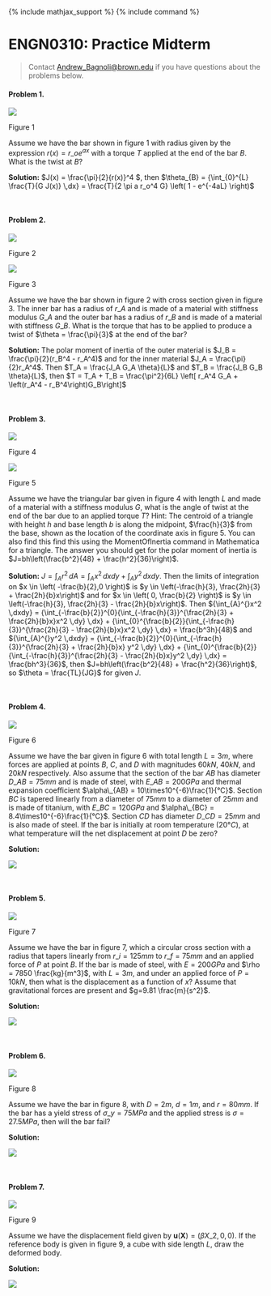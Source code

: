 {% include mathjax_support %}
{% include command %}



# ENGN0310: Practice Midterm




> Contact Andrew_Bagnoli@brown.edu if you have questions about the problems below.   




#### Problem 1. 

![](PM1.PNG)

Figure 1

Assume we have the bar shown in figure 1 with radius given by the expression $r(x)=r\_{o} e^{ax}$ with a torque $T$ applied at the end of the bar $B$. What is the twist at $B$?

**Solution:** $J(x) = \frac{\pi}{2}{r(x)}^4 $, then $\theta_{B} = {\int_{0}^{L} \frac{T}{G J(x)} \,dx} = \frac{T}{2 \pi a r_o^4 G} \left( 1 - e^{-4aL} \right)$

<br>

#### Problem 2. 

![](PM2.PNG)

Figure 2

![](PM3.PNG)

Figure 3

Assume we have the bar shown in figure 2 with cross section given in figure 3. The inner bar has a radius of $r\_{A}$ and is made of a material with stiffness modulus $G\_{A}$ and the outer bar has a radius of $r\_{B}$ and is made of a material with stiffness $G\_{B}$. What is the torque that has to be applied to produce a twist of $\theta = \frac{\pi}{3}$ at the end of the bar?


**Solution:** The polar moment of inertia of the outer material is $J_B = \frac{\pi}{2}(r_B^4 - r_A^4)$ and for the inner material $J_A = \frac{\pi}{2}r_A^4$. Then $T_A = \frac{J_A G_A \theta}{L}$ and $T_B = \frac{J_B G_B \theta}{L}$, then $T = T_A + T_B = \frac{\pi^2}{6L} \left[ r_A^4 G_A + \left(r_A^4 - r_B^4\right)G_B\right]$

<br>


#### Problem 3. 

![](PM4.PNG)

Figure 4

![](PM5.PNG)

Figure 5

Assume we have the triangular bar given in figure 4 with length $L$ and made of a material with a stiffness modulus $G$, what is the angle of twist at the end of the bar due to an applied torque $T$? Hint: The centroid of a triangle with height $h$ and base length $b$ is along the midpoint, $\frac{h}{3}$ from the base, shown as the location of the coordinate axis in figure 5. You can also find this find this using the MomentOfInertia command in Mathematica for a triangle. The answer you should get for the polar moment of inertia is $J=bh\left(\frac{b^2}{48} + \frac{h^2}{36}\right)$.

**Solution:** $J = {\int_{A}^{} r^2 \,dA} = {\int_{A}^{}x^2 \,dxdy} + {\int_{A}^{}y^2 \,dxdy}$. Then the limits of integration on $x \in \left( -\frac{b}{2},0 \right)$ is $y \in \left(-\frac{h}{3}, \frac{2h}{3} + \frac{2h}{b}x\right)$ and for $x \in \left( 0, \frac{b}{2} \right)$ is $y \in \left(-\frac{h}{3}, \frac{2h}{3} - \frac{2h}{b}x\right)$. Then ${\int_{A}^{}x^2 \,dxdy} = {\int_{-\frac{b}{2}}^{0}{\int_{-\frac{h}{3}}^{\frac{2h}{3} + \frac{2h}{b}x}x^2 \,dy} \,dx} + {\int_{0}^{\frac{b}{2}}{\int_{-\frac{h}{3}}^{\frac{2h}{3} - \frac{2h}{b}x}x^2 \,dy} \,dx} = \frac{b^3h}{48}$ and ${\int_{A}^{}y^2 \,dxdy} = {\int_{-\frac{b}{2}}^{0}{\int_{-\frac{h}{3}}^{\frac{2h}{3} + \frac{2h}{b}x} y^2 \,dy} \,dx} + {\int_{0}^{\frac{b}{2}}{\int_{-\frac{h}{3}}^{\frac{2h}{3} - \frac{2h}{b}x}y^2 \,dy} \,dx} = \frac{bh^3}{36}$, then $J=bh\left(\frac{b^2}{48} + \frac{h^2}{36}\right)$, so $\theta = \frac{TL}{JG}$ for given $J$.


<br>

#### Problem 4. 

![](PM6.PNG)

Figure 6

Assume we have the bar given in figure 6 with total length $L=3m$, where forces are applied at points $B$, $C$, and $D$ with magnitudes $60kN$, $40kN$, and $20kN$ respectively. Also assume that the section of the bar $AB$ has diameter $D\_{AB}=75mm$ and is made of steel, with $E\_{AB}=200GPa$ and thermal expansion coefficient $\alpha\_{AB} = 10\times10^{-6}\frac{1}{°C}$. Section $BC$ is tapered linearly from a diameter of $75mm$ to a diameter of $25mm$ and is made of titanium, with $E\_{BC}=120GPa$ and $\alpha\_{BC} = 8.4\times10^{-6}\frac{1}{°C}$. Section $CD$ has diameter $D\_{CD}=25mm$ and is also made of steel. If the bar is initially at room temperature ($20°C$), at what temperature will the net displacement at point $D$ be zero?

**Solution:**

![](PMS1.PNG)

<br>

#### Problem 5. 

![](PM7.PNG)

Figure 7

Assume we have the bar in figure 7, which a circular cross section with a radius that tapers linearly from $r\_{i} = 125mm$ to $r\_{f} = 75mm$ and an applied force of $P$ at point $B$. If the bar is made of steel, with $E=200GPa$ and $\rho = 7850 \frac{kg}{m^3}$, with $L=3m$, and under an applied force of $P = 10kN$, then what is the displacement as a function of $x$? Assume that gravitational forces are present and $g=9.81 \frac{m}{s^2}$.

**Solution:**

![](PMS2.PNG)

<br>

#### Problem 6. 

![](PM8.PNG)

Figure 8

Assume we have the bar in figure 8, with $D=2m$, $d=1m$, and $r=80mm$. If the bar has a yield stress of $\sigma \_{y} = 75MPa$ and the applied stress is $\sigma = 27.5MPa$, then will the bar fail?

**Solution:**

![](PMS4.PNG)

<br>

#### Problem 7. 

![](PM9.PNG)

Figure 9

Assume we have the displacement field given by $\textbf{u}\left(\textbf{X}\right) = \left(\beta X\_{2}, 0, 0 \right)$. If the reference body is given in figure 9, a cube with side length $L$, draw the deformed body.

**Solution:**

![](PMS5.PNG)


<br>
